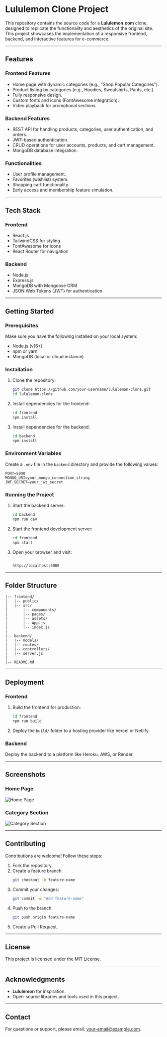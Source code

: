 # Lululemon Clone Project

This repository contains the source code for a **Lululemon.com** clone, designed to replicate the functionality and aesthetics of the original site. This project showcases the implementation of a responsive frontend, backend, and interactive features for e-commerce.

---

## Features

### **Frontend Features**
- Home page with dynamic categories (e.g., "Shop Popular Categories").
- Product listing by categories (e.g., Hoodies, Sweatshirts, Pants, etc.).
- Fully responsive design.
- Custom fonts and icons (FontAwesome integration).
- Video playback for promotional sections.

### **Backend Features**
- REST API for handling products, categories, user authentication, and orders.
- JWT-based authentication.
- CRUD operations for user accounts, products, and cart management.
- MongoDB database integration.

### **Functionalities**
- User profile management.
- Favorites (wishlist) system.
- Shopping cart functionality.
- Early access and membership feature simulation.

---

## Tech Stack

### **Frontend**
- React.js
- TailwindCSS for styling
- FontAwesome for icons
- React Router for navigation

### **Backend**
- Node.js
- Express.js
- MongoDB with Mongoose ORM
- JSON Web Tokens (JWT) for authentication

---

## Getting Started

### **Prerequisites**
Make sure you have the following installed on your local system:
- Node.js (v16+)
- npm or yarn
- MongoDB (local or cloud instance)

### **Installation**

1. Clone the repository:
   ```bash
   git clone https://github.com/your-username/lululemon-clone.git
   cd lululemon-clone
   ```

2. Install dependencies for the frontend:
   ```bash
   cd frontend
   npm install
   ```

3. Install dependencies for the backend:
   ```bash
   cd backend
   npm install
   ```

### **Environment Variables**

Create a `.env` file in the `backend` directory and provide the following values:

```
PORT=5000
MONGO_URI=your_mongo_connection_string
JWT_SECRET=your_jwt_secret
```

### **Running the Project**

1. Start the backend server:
   ```bash
   cd backend
   npm run dev
   ```

2. Start the frontend development server:
   ```bash
   cd frontend
   npm start
   ```

3. Open your browser and visit:
   ```

   http://localhost:3000
   ```

---

## Folder Structure

```
|-- frontend/
|   |-- public/
|   |-- src/
|       |-- components/
|       |-- pages/
|       |-- assets/
|       |-- App.js
|       |-- index.js
|
|-- backend/
|   |-- models/
|   |-- routes/
|   |-- controllers/
|   |-- server.js
|
|-- README.md
```

---

## Deployment

### **Frontend**
1. Build the frontend for production:
   ```bash
   cd frontend
   npm run build
   ```

2. Deploy the `build/` folder to a hosting provider like Vercel or Netlify.

### **Backend**
Deploy the backend to a platform like Heroku, AWS, or Render.

---

## Screenshots

### **Home Page**
![Home Page](https://via.placeholder.com/800x400)

### **Category Section**
![Category Section](https://via.placeholder.com/800x400)

---

## Contributing

Contributions are welcome! Follow these steps:

1. Fork the repository.
2. Create a feature branch:
   ```bash
   git checkout -b feature-name
   ```
3. Commit your changes:
   ```bash
   git commit -m "Add feature-name"
   ```
4. Push to the branch:
   ```bash
   git push origin feature-name
   ```
5. Create a Pull Request.

---

## License

This project is licensed under the MIT License.

---

## Acknowledgments

- **Lululemon** for inspiration.
- Open-source libraries and tools used in this project.

---

## Contact

For questions or support, please email: your-email@example.com.

